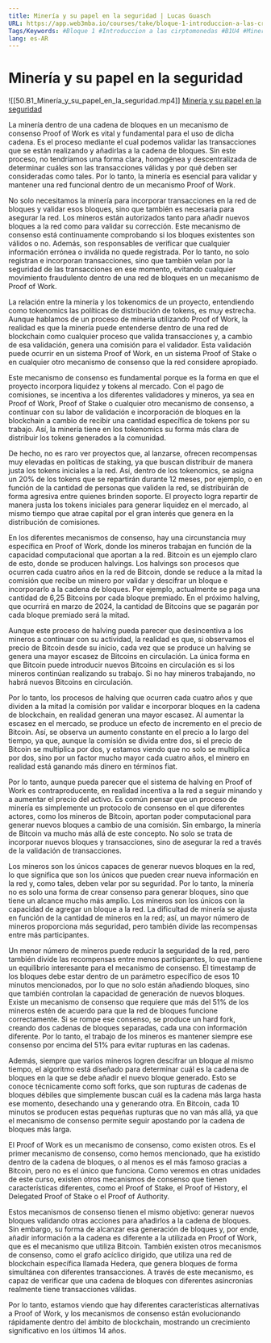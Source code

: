 ```yaml
---
title: Minería y su papel en la seguridad | Lucas Guasch
URL: https://app.web3mba.io/courses/take/bloque-1-introduccion-a-las-criptomonedas/lessons/39203424-mineria-y-su-papel-en-la-seguridad-lucas-guasch
Tags/Keywords: #Bloque 1 #Introduccion a las cirptomonedas #B1U4 #Minería y seguridad en redes blockchain #Mineria #Seguridad #redes blockchain #Lucas Guasch
lang: es-AR
---
```

# Minería y su papel en la seguridad
![[50.B1_Minería_y_su_papel_en_la_seguridad.mp4]]
[Minería y su papel en la seguridad](https://app.web3mba.io/courses/take/bloque-1-introduccion-a-las-criptomonedas/lessons/39203424-mineria-y-su-papel-en-la-seguridad-lucas-guasch)

La minería dentro de una cadena de bloques en un mecanismo de consenso Proof of Work es vital y fundamental para el uso de dicha cadena. Es el proceso mediante el cual podemos validar las transacciones que se están realizando y añadirlas a la cadena de bloques. Sin este proceso, no tendríamos una forma clara, homogénea y descentralizada de determinar cuáles son las transacciones válidas y por qué deben ser consideradas como tales. Por lo tanto, la minería es esencial para validar y mantener una red funcional dentro de un mecanismo Proof of Work.

No solo necesitamos la minería para incorporar transacciones en la red de bloques y validar esos bloques, sino que también es necesaria para asegurar la red. Los mineros están autorizados tanto para añadir nuevos bloques a la red como para validar su corrección. Este mecanismo de consenso está continuamente comprobando si los bloques existentes son válidos o no. Además, son responsables de verificar que cualquier información errónea o inválida no quede registrada. Por lo tanto, no solo registran e incorporan transacciones, sino que también velan por la seguridad de las transacciones en ese momento, evitando cualquier movimiento fraudulento dentro de una red de bloques en un mecanismo de Proof of Work.

La relación entre la minería y los tokenomics de un proyecto, entendiendo como tokenomics las políticas de distribución de tokens, es muy estrecha. Aunque hablamos de un proceso de minería utilizando Proof of Work, la realidad es que la minería puede entenderse dentro de una red de blockchain como cualquier proceso que valida transacciones y, a cambio de esa validación, genera una comisión para el validador. Esta validación puede ocurrir en un sistema Proof of Work, en un sistema Proof of Stake o en cualquier otro mecanismo de consenso que la red considere apropiado.

Este mecanismo de consenso es fundamental porque es la forma en que el proyecto incorpora liquidez y tokens al mercado. Con el pago de comisiones, se incentiva a los diferentes validadores y mineros, ya sea en Proof of Work, Proof of Stake o cualquier otro mecanismo de consenso, a continuar con su labor de validación e incorporación de bloques en la blockchain a cambio de recibir una cantidad específica de tokens por su trabajo. Así, la minería tiene en los tokenomics su forma más clara de distribuir los tokens generados a la comunidad.

De hecho, no es raro ver proyectos que, al lanzarse, ofrecen recompensas muy elevadas en políticas de staking, ya que buscan distribuir de manera justa los tokens iniciales a la red. Así, dentro de los tokenomics, se asigna un 20% de los tokens que se repartirán durante 12 meses, por ejemplo, o en función de la cantidad de personas que validen la red, se distribuirán de forma agresiva entre quienes brinden soporte. El proyecto logra repartir de manera justa los tokens iniciales para generar liquidez en el mercado, al mismo tiempo que atrae capital por el gran interés que genera en la distribución de comisiones.

En los diferentes mecanismos de consenso, hay una circunstancia muy específica en Proof of Work, donde los mineros trabajan en función de la capacidad computacional que aportan a la red. Bitcoin es un ejemplo claro de esto, donde se producen halvings. Los halvings son procesos que ocurren cada cuatro años en la red de Bitcoin, donde se reduce a la mitad la comisión que recibe un minero por validar y descifrar un bloque e incorporarlo a la cadena de bloques. Por ejemplo, actualmente se paga una cantidad de 6,25 Bitcoins por cada bloque premiado. En el próximo halving, que ocurrirá en marzo de 2024, la cantidad de Bitcoins que se pagarán por cada bloque premiado será la mitad.

Aunque este proceso de halving pueda parecer que desincentiva a los mineros a continuar con su actividad, la realidad es que, si observamos el precio de Bitcoin desde su inicio, cada vez que se produce un halving se genera una mayor escasez de Bitcoins en circulación. La única forma en que Bitcoin puede introducir nuevos Bitcoins en circulación es si los mineros continúan realizando su trabajo. Si no hay mineros trabajando, no habrá nuevos Bitcoins en circulación.

Por lo tanto, los procesos de halving que ocurren cada cuatro años y que dividen a la mitad la comisión por validar e incorporar bloques en la cadena de blockchain, en realidad generan una mayor escasez. Al aumentar la escasez en el mercado, se produce un efecto de incremento en el precio de Bitcoin. Así, se observa un aumento constante en el precio a lo largo del tiempo, ya que, aunque la comisión se divida entre dos, si el precio de Bitcoin se multiplica por dos, y estamos viendo que no solo se multiplica por dos, sino por un factor mucho mayor cada cuatro años, el minero en realidad está ganando más dinero en términos fiat.

Por lo tanto, aunque pueda parecer que el sistema de halving en Proof of Work es contraproducente, en realidad incentiva a la red a seguir minando y a aumentar el precio del activo. Es común pensar que un proceso de minería es simplemente un protocolo de consenso en el que diferentes actores, como los mineros de Bitcoin, aportan poder computacional para generar nuevos bloques a cambio de una comisión. Sin embargo, la minería de Bitcoin va mucho más allá de este concepto. No solo se trata de incorporar nuevos bloques y transacciones, sino de asegurar la red a través de la validación de transacciones.

Los mineros son los únicos capaces de generar nuevos bloques en la red, lo que significa que son los únicos que pueden crear nueva información en la red y, como tales, deben velar por su seguridad. Por lo tanto, la minería no es solo una forma de crear consenso para generar bloques, sino que tiene un alcance mucho más amplio. Los mineros son los únicos con la capacidad de agregar un bloque a la red. La dificultad de minería se ajusta en función de la cantidad de mineros en la red; así, un mayor número de mineros proporciona más seguridad, pero también divide las recompensas entre más participantes.

Un menor número de mineros puede reducir la seguridad de la red, pero también divide las recompensas entre menos participantes, lo que mantiene un equilibrio interesante para el mecanismo de consenso. El timestamp de los bloques debe estar dentro de un parámetro específico de esos 10 minutos mencionados, por lo que no solo están añadiendo bloques, sino que también controlan la capacidad de generación de nuevos bloques. Existe un mecanismo de consenso que requiere que más del 51% de los mineros estén de acuerdo para que la red de bloques funcione correctamente. Si se rompe ese consenso, se produce un hard fork, creando dos cadenas de bloques separadas, cada una con información diferente. Por lo tanto, el trabajo de los mineros es mantener siempre ese consenso por encima del 51% para evitar rupturas en las cadenas.

Además, siempre que varios mineros logren descifrar un bloque al mismo tiempo, el algoritmo está diseñado para determinar cuál es la cadena de bloques en la que se debe añadir el nuevo bloque generado. Esto se conoce técnicamente como soft forks, que son rupturas de cadenas de bloques débiles que simplemente buscan cuál es la cadena más larga hasta ese momento, desechando una y generando otra. En Bitcoin, cada 10 minutos se producen estas pequeñas rupturas que no van más allá, ya que el mecanismo de consenso permite seguir apostando por la cadena de bloques más larga.

El Proof of Work es un mecanismo de consenso, como existen otros. Es el primer mecanismo de consenso, como hemos mencionado, que ha existido dentro de la cadena de bloques, o al menos es el más famoso gracias a Bitcoin, pero no es el único que funciona. Como veremos en otras unidades de este curso, existen otros mecanismos de consenso que tienen características diferentes, como el Proof of Stake, el Proof of History, el Delegated Proof of Stake o el Proof of Authority.

Estos mecanismos de consenso tienen el mismo objetivo: generar nuevos bloques validando otras acciones para añadirlos a la cadena de bloques. Sin embargo, su forma de alcanzar esa generación de bloques y, por ende, añadir información a la cadena es diferente a la utilizada en Proof of Work, que es el mecanismo que utiliza Bitcoin. También existen otros mecanismos de consenso, como el grafo acíclico dirigido, que utiliza una red de blockchain específica llamada Hedera, que genera bloques de forma simultánea con diferentes transacciones. A través de este mecanismo, es capaz de verificar que una cadena de bloques con diferentes asincronías realmente tiene transacciones válidas.

Por lo tanto, estamos viendo que hay diferentes características alternativas a Proof of Work, y los mecanismos de consenso están evolucionando rápidamente dentro del ámbito de blockchain, mostrando un crecimiento significativo en los últimos 14 años.